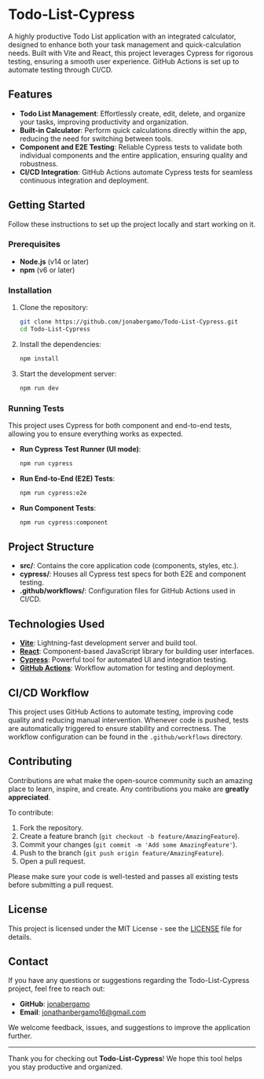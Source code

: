 # Todo-List-Cypress

A highly productive Todo List application with an integrated calculator, designed to enhance both your task management and quick-calculation needs. Built with Vite and React, this project leverages Cypress for rigorous testing, ensuring a smooth user experience. GitHub Actions is set up to automate testing through CI/CD.

## Features

- **Todo List Management**: Effortlessly create, edit, delete, and organize your tasks, improving productivity and organization.
- **Built-in Calculator**: Perform quick calculations directly within the app, reducing the need for switching between tools.
- **Component and E2E Testing**: Reliable Cypress tests to validate both individual components and the entire application, ensuring quality and robustness.
- **CI/CD Integration**: GitHub Actions automate Cypress tests for seamless continuous integration and deployment.

## Getting Started

Follow these instructions to set up the project locally and start working on it.

### Prerequisites

- **Node.js** (v14 or later)
- **npm** (v6 or later)

### Installation

1. Clone the repository:

   ```bash
   git clone https://github.com/jonabergamo/Todo-List-Cypress.git
   cd Todo-List-Cypress
   ```

2. Install the dependencies:

   ```bash
   npm install
   ```

3. Start the development server:

   ```bash
   npm run dev
   ```

### Running Tests

This project uses Cypress for both component and end-to-end tests, allowing you to ensure everything works as expected.

- **Run Cypress Test Runner (UI mode)**:

  ```bash
  npm run cypress
  ```

- **Run End-to-End (E2E) Tests**:

  ```bash
  npm run cypress:e2e
  ```

- **Run Component Tests**:

  ```bash
  npm run cypress:component
  ```

## Project Structure

- **src/**: Contains the core application code (components, styles, etc.).
- **cypress/**: Houses all Cypress test specs for both E2E and component testing.
- **.github/workflows/**: Configuration files for GitHub Actions used in CI/CD.

## Technologies Used

- **[Vite](https://vitejs.dev/)**: Lightning-fast development server and build tool.
- **[React](https://reactjs.org/)**: Component-based JavaScript library for building user interfaces.
- **[Cypress](https://www.cypress.io/)**: Powerful tool for automated UI and integration testing.
- **[GitHub Actions](https://github.com/features/actions)**: Workflow automation for testing and deployment.

## CI/CD Workflow

This project uses GitHub Actions to automate testing, improving code quality and reducing manual intervention. Whenever code is pushed, tests are automatically triggered to ensure stability and correctness. The workflow configuration can be found in the `.github/workflows` directory.

## Contributing

Contributions are what make the open-source community such an amazing place to learn, inspire, and create. Any contributions you make are **greatly appreciated**.

To contribute:

1. Fork the repository.
2. Create a feature branch (`git checkout -b feature/AmazingFeature`).
3. Commit your changes (`git commit -m 'Add some AmazingFeature'`).
4. Push to the branch (`git push origin feature/AmazingFeature`).
5. Open a pull request.

Please make sure your code is well-tested and passes all existing tests before submitting a pull request.

## License

This project is licensed under the MIT License - see the [LICENSE](LICENSE) file for details.

## Contact

If you have any questions or suggestions regarding the Todo-List-Cypress project, feel free to reach out:

- **GitHub**: [jonabergamo](https://github.com/jonabergamo)
- **Email**: [jonathanbergamo16@gmail.com](mailto:jonathanbergamo16@gmail.com)

We welcome feedback, issues, and suggestions to improve the application further.

---

Thank you for checking out **Todo-List-Cypress**! We hope this tool helps you stay productive and organized.
